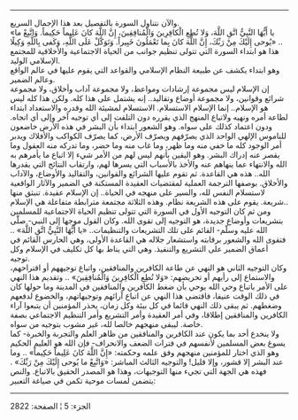 ------------------------------------------------------------------------

والآن نتناول السورة بالتفصيل بعد هذا الإجمال السريع.  
«يا أَيُّهَا النَّبِيُّ اتَّقِ اللَّهَ، وَلا تُطِعِ الْكافِرِينَ وَالْمُنافِقِينَ، إِنَّ اللَّهَ كانَ عَلِيماً
حَكِيماً. وَاتَّبِعْ ما يُوحى إِلَيْكَ مِنْ رَبِّكَ، إِنَّ اللَّهَ كانَ بِما تَعْمَلُونَ خَبِيراً. وَتَوَكَّلْ
عَلَى اللَّهِ، وَكَفى بِاللَّهِ وَكِيلًا» ..  
هذا هو ابتداء السورة التي تتولى تنظيم جوانب من الحياة الاجتماعية
والأخلاقية للمجتمع الإسلامي الوليد.  
وهو ابتداء يكشف عن طبيعة النظام الإسلامي والقواعد التي يقوم عليها في
عالم الواقع وعالم الضمير.  
إن الإسلام ليس مجموعة إرشادات ومواعظ، ولا مجموعة آداب وأخلاق، ولا مجموعة
شرائع وقوانين، ولا مجموعة أوضاع وتقاليد.. إنه يشتمل على هذا كله. ولكن
هذا كله ليس هو الإسلام.. إنما الإسلام الاستسلام. الاستسلام لمشيئة الله
وقدره والاستعداد ابتداء لطاعة أمره ونهيه ولاتباع المنهج الذي يقرره دون
التلفت إلى أي توجيه آخر وإلى أي اتجاه. ودون اعتماد كذلك على سواه. وهو
الشعور ابتداء بأن البشر في هذه الأرض خاضعون للناموس الإلهي الواحد الذي
يصرّفهم ويصرّف الأرض، كما يصرّف الكواكب والأفلاك ويدبر أمر الوجود كله ما
خفي منه وما ظهر، وما غاب منه وما حضر، وما تدركه منه العقول وما يقصر عنه
إدراك البشر. وهو اليقين بأنهم ليس لهم من الأمر شيء إلا اتباع ما يأمرهم
به الله والانتهاء عما ينهاهم عنه والأخذ بالأسباب التي يسرها لهم، وارتقاب
النتائج التي يقدرها الله.. هذه هي القاعدة. ثم تقوم عليها الشرائع
والقوانين، والتقاليد والأوضاع، والآداب والأخلاق. بوصفها الترجمة العملية
لمقتضيات العقيدة المستكنة في الضمير والآثار الواقعية لاستسلام النفس لله،
والسير على منهجه في الحياة.. إن الإسلام عقيدة. تنبثق منها شريعة. يقوم
على هذه الشريعة نظام. وهذه الثلاثة مجتمعة مترابطة متفاعلة هي الإسلام..  
ومن ثم كان التوجيه الأول في السورة التي تتولى تنظيم الحياة الاجتماعية
للمسلمين بتشريعات وأوضاع جديدة، هو التوجيه إلى تقوى الله. وكان القول
موجها إلى النبي- صلّى الله عليه وسلّم- القائم على تلك التشريعات
والتنظيمات.. «يا أَيُّهَا النَّبِيُّ اتَّقِ اللَّهَ» .. فتقوى الله والشعور برقابته
واستشعار جلاله هي القاعدة الأولى، وهي الحارس القائم في أعماق الضمير على
التشريع والتنفيذ. وهي التي يناط بها كل تكليف في الإسلام وكل توجيه.  
وكان التوجيه الثاني هو النهي عن طاعة الكافرين والمنافقين، واتباع توجيههم
أو اقتراحهم، والاستماع إلى رأيهم أو تحريضهم: «وَلا تُطِعِ الْكافِرِينَ
وَالْمُنافِقِينَ» .. وتقديم هذا النهي على الأمر باتباع وحي الله يوحي بأن ضغط
الكافرين والمنافقين في المدينة وما حولها كان في ذلك الوقت عنيفا، فاقتضى
هذا النهي عن اتباع آرائهم وتوجيهاتهم، والخضوع لدفعهم وضغطهم. ثم يبقى ذلك
النهي قائما في كل بيئة وكل زمان، يحذر المؤمنين أن يتبعوا آراء الكافرين
والمنافقين إطلاقا، وفي أمر العقيدة وأمر التشريع وأمر التنظيم الاجتماعي
بصفة خاصة. ليبقى منهجهم خالصا لله، غير مشوب بتوجيه من سواه.  
ولا ينخدع أحد بما يكون عند الكافرين والمنافقين من ظاهر العلم والتجربة
والخبرة- كما يسوغ بعض المسلمين لأنفسهم في فترات الضعف والانحراف- فإن
الله هو العليم الحكيم وهو الذي اختار للمؤمنين منهجهم وفق علمه وحكمته:
«إِنَّ اللَّهَ كانَ عَلِيماً حَكِيماً» .. وما عند البشر إلا قشور، وإلا قليل! والتوجيه
الثالث المباشر: «وَاتَّبِعْ ما يُوحى إِلَيْكَ مِنْ رَبِّكَ» . فهذه هي الجهة التي تجيء
منها التوجيهات، وهذا هو المصدر الحقيق بالاتباع. والنص يتضمن لمسات موحية
تكمن في صياغة التعبير:

------------------------------------------------------------------------

الجزء: 5 ¦ الصفحة: 2822
